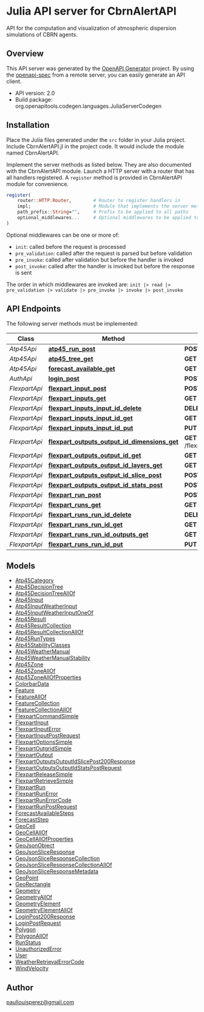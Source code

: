 # Julia API server for CbrnAlertAPI

API for the computation and visualization of atmospheric dispersion simulations of CBRN agents.

## Overview
This API server was generated by the [OpenAPI Generator](https://openapi-generator.tech) project.  By using the [openapi-spec](https://openapis.org) from a remote server, you can easily generate an API client.

- API version: 2.0
- Build package: org.openapitools.codegen.languages.JuliaServerCodegen


## Installation
Place the Julia files generated under the `src` folder in your Julia project. Include CbrnAlertAPI.jl in the project code.
It would include the module named CbrnAlertAPI.

Implement the server methods as listed below. They are also documented with the CbrnAlertAPI module.
Launch a HTTP server with a router that has all handlers registered. A `register` method is provided in CbrnAlertAPI module for convenience.

```julia
register(
    router::HTTP.Router,        # Router to register handlers in
    impl;                       # Module that implements the server methods
    path_prefix::String="",     # Prefix to be applied to all paths
    optional_middlewares...     # Optional middlewares to be applied to all handlers
)
```

Optional middlewares can be one or more of:
- `init`: called before the request is processed
- `pre_validation`: called after the request is parsed but before validation
- `pre_invoke`: called after validation but before the handler is invoked
- `post_invoke`: called after the handler is invoked but before the response is sent

The order in which middlewares are invoked are:
`init |> read |> pre_validation |> validate |> pre_invoke |> invoke |> post_invoke`


## API Endpoints

The following server methods must be implemented:

Class | Method | HTTP request | Description
------------ | ------------- | ------------- | -------------
*Atp45Api* | [**atp45_run_post**](docs/Atp45Api.md#atp45_run_post) | **POST** /atp45/run | 
*Atp45Api* | [**atp45_tree_get**](docs/Atp45Api.md#atp45_tree_get) | **GET** /atp45/tree | 
*Atp45Api* | [**forecast_available_get**](docs/Atp45Api.md#forecast_available_get) | **GET** /forecast/available | 
*AuthApi* | [**login_post**](docs/AuthApi.md#login_post) | **POST** /login | 
*FlexpartApi* | [**flexpart_input_post**](docs/FlexpartApi.md#flexpart_input_post) | **POST** /flexpart/input | 
*FlexpartApi* | [**flexpart_inputs_get**](docs/FlexpartApi.md#flexpart_inputs_get) | **GET** /flexpart/inputs | 
*FlexpartApi* | [**flexpart_inputs_input_id_delete**](docs/FlexpartApi.md#flexpart_inputs_input_id_delete) | **DELETE** /flexpart/inputs/{inputId} | 
*FlexpartApi* | [**flexpart_inputs_input_id_get**](docs/FlexpartApi.md#flexpart_inputs_input_id_get) | **GET** /flexpart/inputs/{inputId} | 
*FlexpartApi* | [**flexpart_inputs_input_id_put**](docs/FlexpartApi.md#flexpart_inputs_input_id_put) | **PUT** /flexpart/inputs/{inputId} | 
*FlexpartApi* | [**flexpart_outputs_output_id_dimensions_get**](docs/FlexpartApi.md#flexpart_outputs_output_id_dimensions_get) | **GET** /flexpart/outputs/{outputId}/dimensions | 
*FlexpartApi* | [**flexpart_outputs_output_id_get**](docs/FlexpartApi.md#flexpart_outputs_output_id_get) | **GET** /flexpart/outputs/{outputId} | 
*FlexpartApi* | [**flexpart_outputs_output_id_layers_get**](docs/FlexpartApi.md#flexpart_outputs_output_id_layers_get) | **GET** /flexpart/outputs/{outputId}/layers | 
*FlexpartApi* | [**flexpart_outputs_output_id_slice_post**](docs/FlexpartApi.md#flexpart_outputs_output_id_slice_post) | **POST** /flexpart/outputs/{outputId}/slice | 
*FlexpartApi* | [**flexpart_outputs_output_id_stats_post**](docs/FlexpartApi.md#flexpart_outputs_output_id_stats_post) | **POST** /flexpart/outputs/{outputId}/stats | 
*FlexpartApi* | [**flexpart_run_post**](docs/FlexpartApi.md#flexpart_run_post) | **POST** /flexpart/run | 
*FlexpartApi* | [**flexpart_runs_get**](docs/FlexpartApi.md#flexpart_runs_get) | **GET** /flexpart/runs | 
*FlexpartApi* | [**flexpart_runs_run_id_delete**](docs/FlexpartApi.md#flexpart_runs_run_id_delete) | **DELETE** /flexpart/runs/{runId} | 
*FlexpartApi* | [**flexpart_runs_run_id_get**](docs/FlexpartApi.md#flexpart_runs_run_id_get) | **GET** /flexpart/runs/{runId} | 
*FlexpartApi* | [**flexpart_runs_run_id_outputs_get**](docs/FlexpartApi.md#flexpart_runs_run_id_outputs_get) | **GET** /flexpart/runs/{runId}/outputs | 
*FlexpartApi* | [**flexpart_runs_run_id_put**](docs/FlexpartApi.md#flexpart_runs_run_id_put) | **PUT** /flexpart/runs/{runId} | 



## Models

 - [Atp45Category](docs/Atp45Category.md)
 - [Atp45DecisionTree](docs/Atp45DecisionTree.md)
 - [Atp45DecisionTreeAllOf](docs/Atp45DecisionTreeAllOf.md)
 - [Atp45Input](docs/Atp45Input.md)
 - [Atp45InputWeatherInput](docs/Atp45InputWeatherInput.md)
 - [Atp45InputWeatherInputOneOf](docs/Atp45InputWeatherInputOneOf.md)
 - [Atp45Result](docs/Atp45Result.md)
 - [Atp45ResultCollection](docs/Atp45ResultCollection.md)
 - [Atp45ResultCollectionAllOf](docs/Atp45ResultCollectionAllOf.md)
 - [Atp45RunTypes](docs/Atp45RunTypes.md)
 - [Atp45StabilityClasses](docs/Atp45StabilityClasses.md)
 - [Atp45WeatherManual](docs/Atp45WeatherManual.md)
 - [Atp45WeatherManualStability](docs/Atp45WeatherManualStability.md)
 - [Atp45Zone](docs/Atp45Zone.md)
 - [Atp45ZoneAllOf](docs/Atp45ZoneAllOf.md)
 - [Atp45ZoneAllOfProperties](docs/Atp45ZoneAllOfProperties.md)
 - [ColorbarData](docs/ColorbarData.md)
 - [Feature](docs/Feature.md)
 - [FeatureAllOf](docs/FeatureAllOf.md)
 - [FeatureCollection](docs/FeatureCollection.md)
 - [FeatureCollectionAllOf](docs/FeatureCollectionAllOf.md)
 - [FlexpartCommandSimple](docs/FlexpartCommandSimple.md)
 - [FlexpartInput](docs/FlexpartInput.md)
 - [FlexpartInputError](docs/FlexpartInputError.md)
 - [FlexpartInputPostRequest](docs/FlexpartInputPostRequest.md)
 - [FlexpartOptionsSimple](docs/FlexpartOptionsSimple.md)
 - [FlexpartOutgridSimple](docs/FlexpartOutgridSimple.md)
 - [FlexpartOutput](docs/FlexpartOutput.md)
 - [FlexpartOutputsOutputIdSlicePost200Response](docs/FlexpartOutputsOutputIdSlicePost200Response.md)
 - [FlexpartOutputsOutputIdStatsPostRequest](docs/FlexpartOutputsOutputIdStatsPostRequest.md)
 - [FlexpartReleaseSimple](docs/FlexpartReleaseSimple.md)
 - [FlexpartRetrieveSimple](docs/FlexpartRetrieveSimple.md)
 - [FlexpartRun](docs/FlexpartRun.md)
 - [FlexpartRunError](docs/FlexpartRunError.md)
 - [FlexpartRunErrorCode](docs/FlexpartRunErrorCode.md)
 - [FlexpartRunPostRequest](docs/FlexpartRunPostRequest.md)
 - [ForecastAvailableSteps](docs/ForecastAvailableSteps.md)
 - [ForecastStep](docs/ForecastStep.md)
 - [GeoCell](docs/GeoCell.md)
 - [GeoCellAllOf](docs/GeoCellAllOf.md)
 - [GeoCellAllOfProperties](docs/GeoCellAllOfProperties.md)
 - [GeoJsonObject](docs/GeoJsonObject.md)
 - [GeoJsonSliceResponse](docs/GeoJsonSliceResponse.md)
 - [GeoJsonSliceResponseCollection](docs/GeoJsonSliceResponseCollection.md)
 - [GeoJsonSliceResponseCollectionAllOf](docs/GeoJsonSliceResponseCollectionAllOf.md)
 - [GeoJsonSliceResponseMetadata](docs/GeoJsonSliceResponseMetadata.md)
 - [GeoPoint](docs/GeoPoint.md)
 - [GeoRectangle](docs/GeoRectangle.md)
 - [Geometry](docs/Geometry.md)
 - [GeometryAllOf](docs/GeometryAllOf.md)
 - [GeometryElement](docs/GeometryElement.md)
 - [GeometryElementAllOf](docs/GeometryElementAllOf.md)
 - [LoginPost200Response](docs/LoginPost200Response.md)
 - [LoginPostRequest](docs/LoginPostRequest.md)
 - [Polygon](docs/Polygon.md)
 - [PolygonAllOf](docs/PolygonAllOf.md)
 - [RunStatus](docs/RunStatus.md)
 - [UnauthorizedError](docs/UnauthorizedError.md)
 - [User](docs/User.md)
 - [WeatherRetrievalErrorCode](docs/WeatherRetrievalErrorCode.md)
 - [WindVelocity](docs/WindVelocity.md)



## Author

paullouisperez@gmail.com

